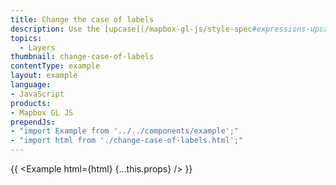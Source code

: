 ```yaml
---
title: Change the case of labels
description: Use the [upcase](/mapbox-gl-js/style-spec#expressions-upcase) and [downcase](/mapbox-gl-js/style-spec#expressions-downcase) expressions to change the case of labels.
topics:
  - Layers
thumbnail: change-case-of-labels
contentType: example
layout: example
language:
- JavaScript
products:
- Mapbox GL JS
prependJs:
- "import Example from '../../components/example';"
- "import html from './change-case-of-labels.html';"
---
```


{{ <Example html={html} {...this.props} /> }}
